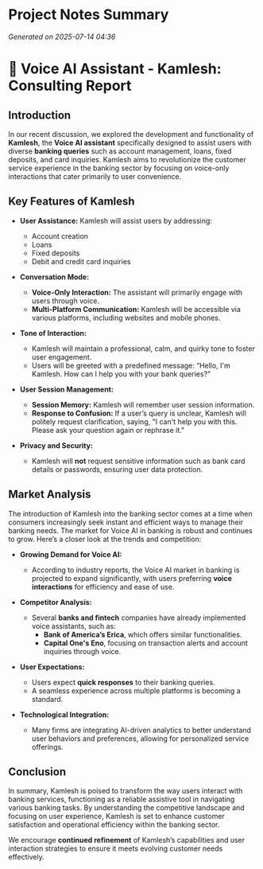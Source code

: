 # Project Notes Summary

*Generated on 2025-07-14 04:36*

# 📜 **Voice AI Assistant - Kamlesh: Consulting Report**

## **Introduction**
In our recent discussion, we explored the development and functionality of **Kamlesh**, the **Voice AI assistant** specifically designed to assist users with diverse **banking queries** such as account management, loans, fixed deposits, and card inquiries. Kamlesh aims to revolutionize the customer service experience in the banking sector by focusing on voice-only interactions that cater primarily to user convenience.

## **Key Features of Kamlesh**
- **User Assistance:** Kamlesh will assist users by addressing:
  - Account creation
  - Loans
  - Fixed deposits
  - Debit and credit card inquiries

- **Conversation Mode:** 
  - **Voice-Only Interaction:** The assistant will primarily engage with users through voice.
  - **Multi-Platform Communication:** Kamlesh will be accessible via various platforms, including websites and mobile phones.

- **Tone of Interaction:** 
  - Kamlesh will maintain a professional, calm, and quirky tone to foster user engagement.
  - Users will be greeted with a predefined message: “Hello, I'm Kamlesh. How can I help you with your bank queries?”

- **User Session Management:**
  - **Session Memory:** Kamlesh will remember user session information.
  - **Response to Confusion:** If a user’s query is unclear, Kamlesh will politely request clarification, saying, "I can't help you with this. Please ask your question again or rephrase it."

- **Privacy and Security:** 
  - Kamlesh will **not** request sensitive information such as bank card details or passwords, ensuring user data protection.

## **Market Analysis**
The introduction of Kamlesh into the banking sector comes at a time when consumers increasingly seek instant and efficient ways to manage their banking needs. The market for Voice AI in banking is robust and continues to grow. Here’s a closer look at the trends and competition:

- **Growing Demand for Voice AI:** 
  - According to industry reports, the Voice AI market in banking is projected to expand significantly, with users preferring **voice interactions** for efficiency and ease of use.

- **Competitor Analysis:**
  - Several **banks and fintech** companies have already implemented voice assistants, such as:
    - **Bank of America’s Erica**, which offers similar functionalities.
    - **Capital One's Eno**, focusing on transaction alerts and account inquiries through voice.
  
- **User Expectations:**
  - Users expect **quick responses** to their banking queries.
  - A seamless experience across multiple platforms is becoming a standard.

- **Technological Integration:**
  - Many firms are integrating AI-driven analytics to better understand user behaviors and preferences, allowing for personalized service offerings.

## **Conclusion**
In summary, Kamlesh is poised to transform the way users interact with banking services, functioning as a reliable assistive tool in navigating various banking tasks. By understanding the competitive landscape and focusing on user experience, Kamlesh is set to enhance customer satisfaction and operational efficiency within the banking sector. 

We encourage **continued refinement** of Kamlesh’s capabilities and user interaction strategies to ensure it meets evolving customer needs effectively.